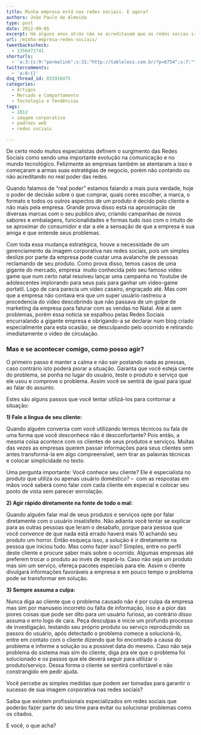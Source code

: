 ```yaml
---
title: Minha empresa está nas redes sociais. E agora?
authors: João Paulo de Almeida
type: post
date: 2012-09-05
excerpt: Há alguns anos atrás não se acreditavam que as redes socias iriam alcançar tamanha proporção e poder de comunicação como hoje.
url: /minha-empresa-redes-sociais/
tweetbackscheck:
  - 1356471741
shorturls:
  - 'a:3:{s:9:"permalink";s:31:"http://tableless.com.br/?p=6754";s:7:"tinyurl";s:26:"http://tinyurl.com/bqd8ydh";s:4:"isgd";s:19:"http://is.gd/6TnWah";}'
twittercomments:
  - 'a:0:{}'
dsq_thread_id: 831916475
categories:
  - Artigos
  - Mercado e Comportamento
  - Tecnologia e Tendências
tags:
  - 2012
  - imagem corporativa
  - padroes web
  - redes sociais

---
```

De certo modo muitos especialistas definem o surgimento das Redes Sociais como sendo uma importante evolução na comunicação e no mundo tecnológico. Felizmente as empresas também se atentaram a isso e começaram a armas suas estratégias de negocio, porém não contando ou não acreditando no real poder das redes.

Quando falamos de &#8220;real poder&#8221; estamos falando a mais pura verdade, hoje o poder de decisão sobre o que comprar, quais cores escolher, a marca, o formato e todos os outros aspectos de um produto é decido pelo cliente e não mais pela empresa. Grande prova disso está na aproximação de diversas marcas com o seu publico alvo, criando campanhas de novos sabores e embalagens, funcionalidades e formas tudo isso com o intuito de se aproximar do consumidor e dar a ele a sensação de que a empresa é sua amiga e que entende seus problemas.

Com toda essa mudança estratégica, houve a necessidade de um gerenciamento da imagem corporativa nas redes sociais, pois um simples deslize por parte da empresa pode custar uma avalanche de pessoas reclamando de seu produto. Como prova disso, temos casos de uma gigante do mercado, empresa  muito conhecida pelo seu famoso video game que num certo natal resolveu lançar uma campanha no Youtube de adolescentes implorando para seus pais para ganhar um video-game portatil. Logo de cara parecia um video caseiro, engraçado até. Mas com que a empresa não contava era que um super usuário rastreou a procedencia do vídeo descobrindo que não passava de um golpe de marketing da empresa para faturar com as vendas no Natal. Até ai sem problemas, porém essa noticia se espalhou pelas Redes Sociais encurralando a gigante empresa e obrigando-a se declarar num blog criado especialmente para esta ocasião, se desculpando pelo ocorrido e retirando imediatamente o vídeo de circulação.

### Mas e se acontecer comigo, como posso agir?

O primeiro passo é manter a calma e não sair postando nada as pressas, caso contrário isto poderá piorar a situação. Garanta que você esteja ciente do problema, se ponha no lugar do usuário, teste o produto e serviço que ele usou e comprove o problema. Assim você se sentirá de igual para igual ao falar do assunto.

Estes são alguns passos que você tentar utilizá-los para contornar a situação:

**1) Fale a língua de seu cliente:**

Quando alguém conversa com você utilizando termos técnicos ou fala de uma forma que você desconhece não é desconfortante? Pois então, a mesma coisa acontece com os clientes de seus produtos e serviços. Muitas das vezes as empresas querem passar informações para seus clientes sem antes transformá-la em algo compreensível, sem tirar as palavras técnicas e colocar simplicidade no texto.
  
Uma pergunta importante: Você conhece seu cliente? Ele é especialista no produto que utiliza ou apenas usuário doméstico? &#8211;  com as respostas em mãos você saberá como falar com cada cliente em especial e colocar seu ponto de vista sem parecer enrrolação.

**2) Agir rápido diretamente na fonte de todo o mal:**

Quando alguém falar mal de seus produtos e serviços opte por falar diretamente com o usuário insatisfeito. Não adianta você tentar se explicar para as outras pessoas que leram o desabafo, porque para pessoa que você convence de que nada está errado haverá mais 10 achando seu produto um horror. Então esqueça isso, a solução é ir diretamente na pessoa que iniciou tudo. Mas como fazer isso? Simples, entre no perfil deste cliente e procure saber mais sobre o ocorrido. Algumas empresas até preferem trocar o produto ao invés de repará-lo. Caso não seja um produto mas sim um serviço, ofereça pacotes especiais para ele. Assim o cliente divulgará informações favoráveis a empresa e em pouco tempo o problema pode se transformar em solução.

**3) Sempre assuma a culpa:**

Nunca diga ao cliente que o problema causado não é por culpa da empresa mas sim por manuseio incorreto ou falta de informação, isso é a pior das piores coisas que pode ser dito para um usuário furioso, ao contrário disso assuma o erro logo de cara. Peça desculpas e inicie um profundo processo de investigação, testando seu próprio produto ou serviço reproduzindo os passos do usuário, após detectado o problema comece a solucioná-lo, entre em contato com o cliente dizendo que foi encontrado a causa do problema e informe a solução ou a possível data do mesmo. Caso não seja problema do sistema mas sim do cliente, diga pra ele que o problema foi solucionado e os passos que ele deverá seguir para utilizar o produto/serviço. Dessa forma o cliente se sentirá confortável e não constrangido em pedir ajuda.

Você percebe as simples medidas que podem ser tomadas para garantir o sucesso de sua imagem corporativa nas redes sociais?

Saiba que existem profissionais especializados em redes sociais que poderão fazer parte do seu time para evitar ou solucionar problemas como os citados.

E você, o que acha?